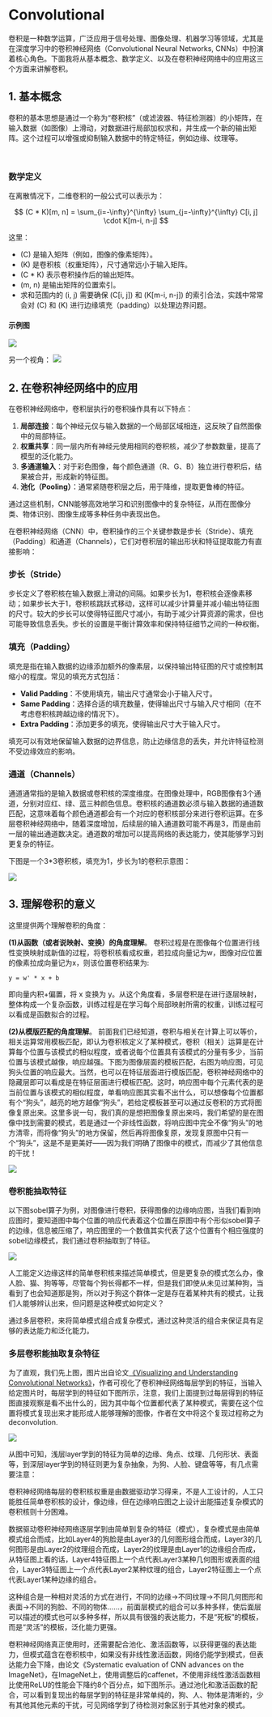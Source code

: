 # Convolutional
卷积是一种数学运算，广泛应用于信号处理、图像处理、机器学习等领域，尤其是在深度学习中的卷积神经网络（Convolutional Neural Networks, CNNs）中扮演着核心角色。下面我将从基本概念、数学定义、以及在卷积神经网络中的应用这三个方面来讲解卷积。

## 1. 基本概念

卷积的基本思想是通过一个称为“卷积核”（或滤波器、特征检测器）的小矩阵，在输入数据（如图像）上滑动，对数据进行局部加权求和，并生成一个新的输出矩阵。这个过程可以增强或抑制输入数据中的特定特征，例如边缘、纹理等。

    

<br>

### 数学定义

在离散情况下，二维卷积的一般公式可以表示为：


$$
(C * K)[m, n] = \sum_{i=-\infty}^{\infty} \sum_{j=-\infty}^{\infty} C[i, j] \cdot K[m-i, n-j]
$$


这里：
- \(C\) 是输入矩阵（例如，图像的像素矩阵）。
- \(K\) 是卷积核（权重矩阵），尺寸通常远小于输入矩阵。
- \(C * K\) 表示卷积操作后的输出矩阵。
- \(m, n\) 是输出矩阵的位置索引。
- 求和范围内的 \(i, j\) 需要确保 \(C[i, j]\) 和 \(K[m-i, n-j]\) 的索引合法，实践中常常会对 \(C\) 和 \(K\) 进行边缘填充（padding）以处理边界问题。

#### 示例图

<img src="./images/convolution.jpg" />


另一个视角：
<img src="./images/convolution2.png" />


## 2. 在卷积神经网络中的应用

在卷积神经网络中，卷积层执行的卷积操作具有以下特点：
1. **局部连接**：每个神经元仅与输入数据的一个局部区域相连，这反映了自然图像中的局部特征。
2. **权重共享**：同一层内所有神经元使用相同的卷积核，减少了参数数量，提高了模型的泛化能力。
3. **多通道输入**：对于彩色图像，每个颜色通道（R、G、B）独立进行卷积后，结果被合并，形成新的特征图。
4. **池化（Pooling）**：通常紧随卷积层之后，用于降维，提取更鲁棒的特征。

通过这些机制，CNN能够高效地学习和识别图像中的复杂特征，从而在图像分类、物体识别、图像生成等多种任务中表现出色。

在卷积神经网络（CNN）中，卷积操作的三个关键参数是步长（Stride）、填充（Padding）和通道（Channels），它们对卷积层的输出形状和特征提取能力有直接影响：

### 步长（Stride）

步长定义了卷积核在输入数据上滑动的间隔。如果步长为1，卷积核会逐像素移动；如果步长大于1，卷积核跳跃式移动，这样可以减少计算量并减小输出特征图的尺寸。较大的步长可以使得特征图尺寸减小，有助于减少计算资源的需求，但也可能导致信息丢失。步长的设置是平衡计算效率和保持特征细节之间的一种权衡。

### 填充（Padding）

填充是指在输入数据的边缘添加额外的像素层，以保持输出特征图的尺寸或控制其缩小的程度。常见的填充方式包括：

- **Valid Padding**：不使用填充，输出尺寸通常会小于输入尺寸。
- **Same Padding**：选择合适的填充数量，使得输出尺寸与输入尺寸相同（在不考虑卷积核跨越边缘的情况下）。
- **Extra Padding**：添加更多的填充，使得输出尺寸大于输入尺寸。

填充可以有效地保留输入数据的边界信息，防止边缘信息的丢失，并允许特征检测不受边缘效应的影响。

### 通道（Channels）

通道通常指的是输入数据或卷积核的深度维度。在图像处理中，RGB图像有3个通道，分别对应红、绿、蓝三种颜色信息。卷积核的通道数必须与输入数据的通道数匹配，这意味着每个颜色通道都会有一个对应的卷积核部分来进行卷积运算。在多层卷积神经网络中，随着深度增加，后续层的输入通道数可能不再是3，而是由前一层的输出通道数决定。通道数的增加可以提高网络的表达能力，使其能够学习到更复杂的特征。


下图是一个3*3卷积核，填充为1，步长为1的卷积示意图：

<img src="./images/convolution with padding.jpg" />


## 3. 理解卷积的意义
这里提供两个理解卷积的角度：

**(1)从函数（或者说映射、变换）的角度理解**。 卷积过程是在图像每个位置进行线性变换映射成新值的过程，将卷积核看成权重，若拉成向量记为w，图像对应位置的像素拉成向量记为x，则该位置卷积结果为:
```
y = w' * x + b
```
即向量内积+偏置，将 x 变换为 y。从这个角度看，多层卷积是在进行逐层映射，整体构成一个复杂函数，训练过程是在学习每个局部映射所需的权重，训练过程可以看成是函数拟合的过程。

**(2)从模版匹配的角度理解**。 前面我们已经知道，卷积与相关在计算上可以等价，相关运算常用模板匹配，即认为卷积核定义了某种模式，卷积（相关）运算是在计算每个位置与该模式的相似程度，或者说每个位置具有该模式的分量有多少，当前位置与该模式越像，响应越强。下图为图像层面的模板匹配，右图为响应图，可见狗头位置的响应最大。当然，也可以在特征层面进行模版匹配，卷积神经网络中的隐藏层即可以看成是在特征层面进行模板匹配。这时，响应图中每个元素代表的是当前位置与该模式的相似程度，单看响应图其实看不出什么，可以想像每个位置都有个“狗头”，越亮的地方越像“狗头”，若给定模板甚至可以通过反卷积的方式将图像复原出来。这里多说一句，我们真的是想把图像复原出来吗，我们希望的是在图像中找到需要的模式，若是通过一个非线性函数，将响应图中完全不像“狗头”的地方清零，而将像“狗头”的地方保留，然后再将图像复原，发现复原图中只有一个“狗头”，这是不是更美好——因为我们明确了图像中的模式，而减少了其他信息的干扰！

<img src="./images/convolution conprehension.png" />

### 卷积能抽取特征
以下图sobel算子为例，对图像进行卷积，获得图像的边缘响应图，当我们看到响应图时，要知道图中每个位置的响应代表着这个位置在原图中有个形似sobel算子的边缘，信息被压缩了，响应图里的一个数值其实代表了这个位置有个相应强度的sobel边缘模式，我们通过卷积抽取到了特征。

<img src="./images/sober.png" />

人工能定义边缘这样的简单卷积核来描述简单模式，但是更复杂的模式怎么办，像人脸、猫、狗等等，尽管每个狗长得都不一样，但是我们即使从未见过某种狗，当看到了也会知道那是狗，所以对于狗这个群体一定是存在着某种共有的模式，让我们人能够辨认出来，但问题是这种模式如何定义？

通过多层卷积，来将简单模式组合成复杂模式，通过这种灵活的组合来保证具有足够的表达能力和泛化能力。

### 多层卷积能抽取复杂特征
为了直观，我们先上图，图片出自论文[《Visualizing and Understanding Convolutional Networks》](https://arxiv.org/abs/1311.2901)，作者可视化了卷积神经网络每层学到的特征，当输入给定图片时，每层学到的特征如下图所示，注意，我们上面提到过每层得到的特征图直接观察是看不出什么的，因为其中每个位置都代表了某种模式，需要在这个位置将模式复现出来才能形成人能够理解的图像，作者在文中将这个复现过程称之为deconvolution.

<img src="./images/muli-layer-convolutional.png" />

从图中可知，浅层layer学到的特征为简单的边缘、角点、纹理、几何形状、表面等，到深层layer学到的特征则更为复杂抽象，为狗、人脸、键盘等等，有几点需要注意：

卷积神经网络每层的卷积核权重是由数据驱动学习得来，不是人工设计的，人工只能胜任简单卷积核的设计，像边缘，但在边缘响应图之上设计出能描述复杂模式的卷积核则十分困难。

数据驱动卷积神经网络逐层学到由简单到复杂的特征（模式），复杂模式是由简单模式组合而成，比如Layer4的狗脸是由Layer3的几何图形组合而成，Layer3的几何图形是由Layer2的纹理组合而成，Layer2的纹理是由Layer1的边缘组合而成，从特征图上看的话，Layer4特征图上一个点代表Layer3某种几何图形或表面的组合，Layer3特征图上一个点代表Layer2某种纹理的组合，Layer2特征图上一个点代表Layer1某种边缘的组合。

这种组合是一种相对灵活的方式在进行，不同的边缘→不同纹理→不同几何图形和表面→不同的狗脸、不同的物体……，前面层模式的组合可以多种多样，使后面层可以描述的模式也可以多种多样，所以具有很强的表达能力，不是“死板”的模板，而是“灵活”的模板，泛化能力更强。

卷积神经网络真正使用时，还需要配合池化、激活函数等，以获得更强的表达能力，但模式蕴含在卷积核中，如果没有非线性激活函数，网络仍能学到模式，但表达能力会下降，由论文《Systematic evaluation of CNN advances on the ImageNet》，在ImageNet上，使用调整后的caffenet，不使用非线性激活函数相比使用ReLU的性能会下降约8个百分点，如下图所示。通过池化和激活函数的配合，可以看到复现出的每层学到的特征是非常单纯的，狗、人、物体是清晰的，少有其他其他元素的干扰，可见网络学到了待检测对象区别于其他对象的模式。